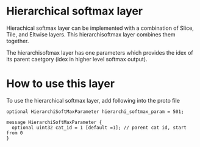 # Hierarchical softmax layer

Hierachical softmax layer can be implemented with a combination of Slice, Tile, and Eltwise layers. This hierarchisoftmax layer combines them together.

The hierarchisoftmax layer has one parameters which provides the idex of its parent caetgory (idex in higher level softmax output).

# How to use this layer 

To use the hierarchical softmax layer, add following into the proto file
~~~~
optional HierarchiSoftMaxParameter hierarchi_softmax_param = 501;
~~~~
~~~~
message HierarchiSoftMaxParameter {
  optional uint32 cat_id = 1 [default =1]; // parent cat id, start from 0
}
~~~~
